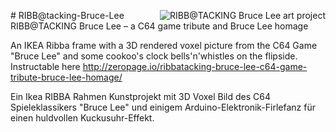 <a href="http://zeropage.io/ribbatacking-bruce-lee-c64-game-tribute-bruce-lee-homage/"><img alt="RIBB@TACKING Bruce Lee art project" align="right" src="http://zeropage.io/wp-content/uploads/bruce-lee-voxel-on-wall-1-150x150.jpg" /></a># RIBB@tacking-Bruce-Lee
RIBB@TACKING Bruce Lee – a C64 game tribute and Bruce Lee homage

An IKEA Ribba frame with a 3D rendered voxel picture from the C64 Game "Bruce Lee" and some cookoo's clock bells'n'whistles on the flipside. Instructable here http://zeropage.io/ribbatacking-bruce-lee-c64-game-tribute-bruce-lee-homage/

Ein Ikea RIBBA Rahmen Kunstprojekt mit 3D Voxel Bild des C64 Spieleklassikers "Bruce Lee" und einigem Arduino-Elektronik-Firlefanz für einen huldvollen Kuckusuhr-Effekt.

